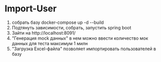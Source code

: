 # Import-User

1) собрать базу docker-compose up -d --build
2) Подтянуть зависимости, собрать, запустить spring boot
3) Зайти на http://localhost:8091/ 
4) "Генерация mock данных" в нем можно ввести количество мок данных для теста максимум 1 милн
5) "Загрузка Excel-файла" позволяет импортировать пользователей в базу